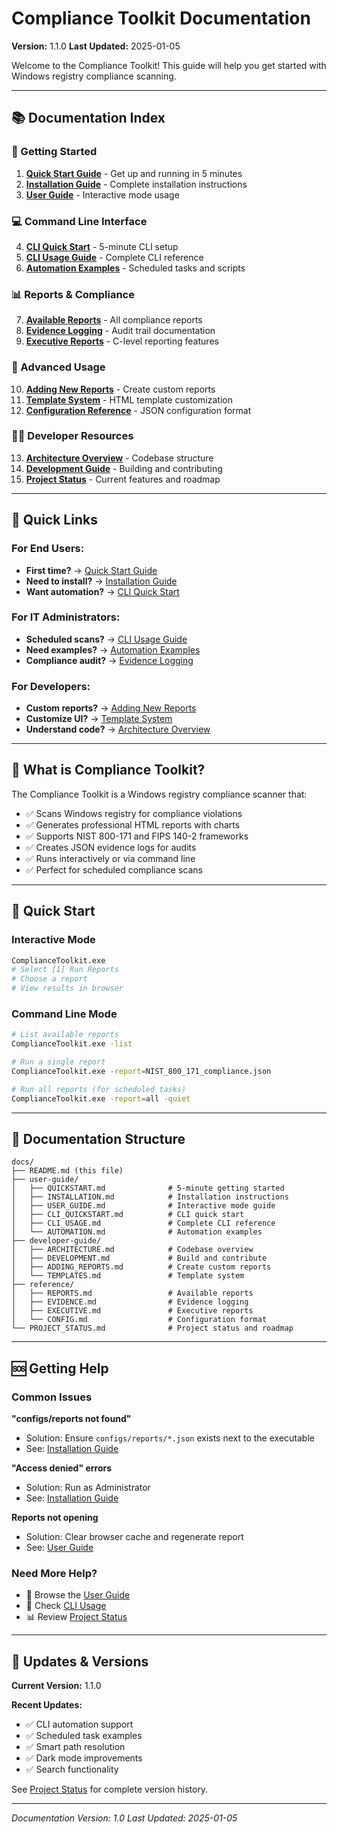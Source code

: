 # Compliance Toolkit Documentation

**Version:** 1.1.0
**Last Updated:** 2025-01-05

Welcome to the Compliance Toolkit! This guide will help you get started with Windows registry compliance scanning.

---

## 📚 Documentation Index

### 🚀 Getting Started

1. **[Quick Start Guide](user-guide/QUICKSTART.md)** - Get up and running in 5 minutes
2. **[Installation Guide](user-guide/INSTALLATION.md)** - Complete installation instructions
3. **[User Guide](user-guide/USER_GUIDE.md)** - Interactive mode usage

### 💻 Command Line Interface

4. **[CLI Quick Start](user-guide/CLI_QUICKSTART.md)** - 5-minute CLI setup
5. **[CLI Usage Guide](user-guide/CLI_USAGE.md)** - Complete CLI reference
6. **[Automation Examples](user-guide/AUTOMATION.md)** - Scheduled tasks and scripts

### 📊 Reports & Compliance

7. **[Available Reports](reference/REPORTS.md)** - All compliance reports
8. **[Evidence Logging](reference/EVIDENCE.md)** - Audit trail documentation
9. **[Executive Reports](reference/EXECUTIVE.md)** - C-level reporting features

### 🔧 Advanced Usage

10. **[Adding New Reports](developer-guide/ADDING_REPORTS.md)** - Create custom reports
11. **[Template System](developer-guide/TEMPLATES.md)** - HTML template customization
12. **[Configuration Reference](reference/CONFIG.md)** - JSON configuration format

### 👨‍💻 Developer Resources

13. **[Architecture Overview](developer-guide/ARCHITECTURE.md)** - Codebase structure
14. **[Development Guide](developer-guide/DEVELOPMENT.md)** - Building and contributing
15. **[Project Status](PROJECT_STATUS.md)** - Current features and roadmap

---

## 🎯 Quick Links

### For End Users:
- **First time?** → [Quick Start Guide](user-guide/QUICKSTART.md)
- **Need to install?** → [Installation Guide](user-guide/INSTALLATION.md)
- **Want automation?** → [CLI Quick Start](user-guide/CLI_QUICKSTART.md)

### For IT Administrators:
- **Scheduled scans?** → [CLI Usage Guide](user-guide/CLI_USAGE.md)
- **Need examples?** → [Automation Examples](user-guide/AUTOMATION.md)
- **Compliance audit?** → [Evidence Logging](reference/EVIDENCE.md)

### For Developers:
- **Custom reports?** → [Adding New Reports](developer-guide/ADDING_REPORTS.md)
- **Customize UI?** → [Template System](developer-guide/TEMPLATES.md)
- **Understand code?** → [Architecture Overview](developer-guide/ARCHITECTURE.md)

---

## 📖 What is Compliance Toolkit?

The Compliance Toolkit is a Windows registry compliance scanner that:

- ✅ Scans Windows registry for compliance violations
- ✅ Generates professional HTML reports with charts
- ✅ Supports NIST 800-171 and FIPS 140-2 frameworks
- ✅ Creates JSON evidence logs for audits
- ✅ Runs interactively or via command line
- ✅ Perfect for scheduled compliance scans

---

## 🏃 Quick Start

### Interactive Mode
```bash
ComplianceToolkit.exe
# Select [1] Run Reports
# Choose a report
# View results in browser
```

### Command Line Mode
```bash
# List available reports
ComplianceToolkit.exe -list

# Run a single report
ComplianceToolkit.exe -report=NIST_800_171_compliance.json

# Run all reports (for scheduled tasks)
ComplianceToolkit.exe -report=all -quiet
```

---

## 📁 Documentation Structure

```
docs/
├── README.md (this file)
├── user-guide/
│   ├── QUICKSTART.md              # 5-minute getting started
│   ├── INSTALLATION.md            # Installation instructions
│   ├── USER_GUIDE.md              # Interactive mode guide
│   ├── CLI_QUICKSTART.md          # CLI quick start
│   ├── CLI_USAGE.md               # Complete CLI reference
│   └── AUTOMATION.md              # Automation examples
├── developer-guide/
│   ├── ARCHITECTURE.md            # Codebase overview
│   ├── DEVELOPMENT.md             # Build and contribute
│   ├── ADDING_REPORTS.md          # Create custom reports
│   └── TEMPLATES.md               # Template system
├── reference/
│   ├── REPORTS.md                 # Available reports
│   ├── EVIDENCE.md                # Evidence logging
│   ├── EXECUTIVE.md               # Executive reports
│   └── CONFIG.md                  # Configuration format
└── PROJECT_STATUS.md              # Project status and roadmap
```

---

## 🆘 Getting Help

### Common Issues

**"configs/reports not found"**
- Solution: Ensure `configs/reports/*.json` exists next to the executable
- See: [Installation Guide](user-guide/INSTALLATION.md#troubleshooting)

**"Access denied" errors**
- Solution: Run as Administrator
- See: [Installation Guide](user-guide/INSTALLATION.md#permissions)

**Reports not opening**
- Solution: Clear browser cache and regenerate report
- See: [User Guide](user-guide/USER_GUIDE.md#troubleshooting)

### Need More Help?

- 📖 Browse the [User Guide](user-guide/USER_GUIDE.md)
- 🔧 Check [CLI Usage](user-guide/CLI_USAGE.md)
- 📊 Review [Project Status](PROJECT_STATUS.md)

---

## 🔄 Updates & Versions

**Current Version:** 1.1.0

**Recent Updates:**
- ✅ CLI automation support
- ✅ Scheduled task examples
- ✅ Smart path resolution
- ✅ Dark mode improvements
- ✅ Search functionality

See [Project Status](PROJECT_STATUS.md) for complete version history.

---

*Documentation Version: 1.0*
*Last Updated: 2025-01-05*
